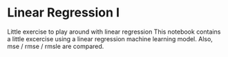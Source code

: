 # Linear Regression I
Little exercise to play around with linear regression
This notebook contains a little excercise using a linear regression machine learning model. Also, mse / rmse / rmsle are compared. 
